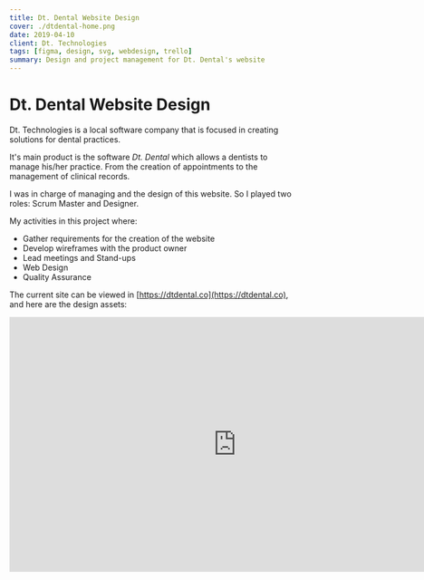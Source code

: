 ```yaml
---
title: Dt. Dental Website Design
cover: ./dtdental-home.png
date: 2019-04-10
client: Dt. Technologies
tags: [figma, design, svg, webdesign, trello]
summary: Design and project management for Dt. Dental's website
---
```


# Dt. Dental Website Design

Dt. Technologies is a local software company that is focused in creating solutions for dental practices.

It's main product is the software _Dt. Dental_ which allows a dentists to manage his/her practice. From the creation of appointments to the management of clinical records.

I was in charge of managing and the design of this website. So I played two roles: Scrum Master and Designer.

My activities in this project where:

- Gather requirements for the creation of the website
- Develop wireframes with the product owner
- Lead meetings and Stand-ups
- Web Design
- Quality Assurance

The current site can be viewed in [https://dtdental.co](https://dtdental.co), and here are the design assets:

<iframe style="border: none;" width="800" height="450" src="https://www.figma.com/embed?embed_host=share&url=https%3A%2F%2Fwww.figma.com%2Ffile%2FJJD1rTl58jaKehmuXA2mHRXg%2FDT-Dental" allowfullscreen></iframe>
